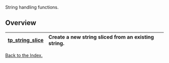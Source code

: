String handling functions.

## Overview ##
|[tp\_string\_slice](tp_string_slice.md)|Create a new string sliced from an existing string.|
|:--------------------------------------|:--------------------------------------------------|


[Back to the Index.](Index.md)